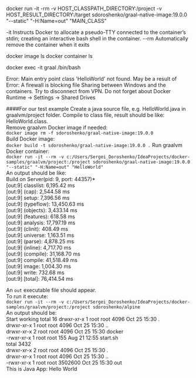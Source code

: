 docker run -it -rm -v HOST_CLASSPATH_DIRECTORY:/project -v HOST_RESULT_DIRECTORY:/target sdoroshenko/graal-native-image:19.0.0 "--static" "-H:Name=out" "MAIN_CLASS"

-it   Instructs Docker to allocate a pseudo-TTY connected to the container’s stdin; 
      creating an interactive bash shell in the container.
--rm	Automatically remove the container when it exits

docker image ls
docker container ls

docker exec -it graal /bin/bash

Error: Main entry point class 'HelloWorld' not found.
May be a result of Error: A firewall is blocking file Sharing between Windows and the containers.
Try to disconnect from VPN.
Do not forget about Docker Runtime -> Settings -> Shared Drives

####For our test example
Create a java source file, e.g. HelloWorld.java in graalvm/project folder.
Compile to class file, result should be like: HelloWorld.class.  
Remove graalvm Docker image if needed:  
`docker image rm -f sdoroshenko/graal-native-image:19.0.0`  
Build Docker image:  
``docker build -t sdoroshenko/graal-native-image:19.0.0 .``
Run graalvm Docker container:  
`docker run -it --rm -v c:/Users/Sergei_Doroshenko/IdeaProjects/docker-samples/graalvm/project:/project sdoroshenko/graal-native-image:19.0.0 "--static" "-H:Name=out" "HelloWorld"`  
An output should be like:  
Build on Server(pid: 9, port: 44357)*  
[out:9]    classlist:   6,195.42 ms  
[out:9]        (cap):   2,544.58 ms  
[out:9]        setup:   7,396.56 ms  
[out:9]   (typeflow):  13,450.63 ms  
[out:9]    (objects):   3,433.14 ms  
[out:9]   (features):     618.58 ms  
[out:9]     analysis:  17,797.19 ms  
[out:9]     (clinit):     408.49 ms  
[out:9]     universe:   1,163.51 ms  
[out:9]      (parse):   4,878.25 ms  
[out:9]     (inline):   4,717.70 ms  
[out:9]    (compile):  31,168.70 ms  
[out:9]      compile:  41,518.49 ms  
[out:9]        image:   1,004.30 ms  
[out:9]        write:     732.68 ms  
[out:9]      [total]:  76,414.54 ms  

An `out` executable file should appear.  
To run it execute:  
`docker run -it --rm -v c:/Users/Sergei_Doroshenko/IdeaProjects/docker-samples/graalvm/project:/project sdoroshenko/alpine`  
An output should be:  
Start working
total 16
drwxr-xr-x    1 root     root          4096 Oct 25 15:30 .  
drwxr-xr-x    1 root     root          4096 Oct 25 15:30 ..  
drwxr-xr-x    2 root     root          4096 Oct 25 15:30 docker  
-rwxr-xr-x    1 root     root           155 Aug 21 12:55 start.sh  
total 3432  
drwxr-xr-x    2 root     root          4096 Oct 25 15:30 .  
drwxr-xr-x    1 root     root          4096 Oct 25 15:30 ..  
-rwxr-xr-x    1 root     root       3502600 Oct 25 15:30 out  
This is Java App: Hello World  
